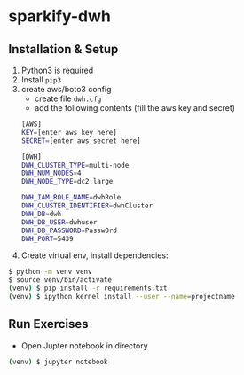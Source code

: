 # sparkify-dwh

## Installation & Setup

1. Python3 is required
2. Install `pip3`
3. create aws/boto3 config
   * create file `dwh.cfg`
   * add the following contents (fill the aws key and secret)
    ```bash
    [AWS]
    KEY=[enter aws key here]
    SECRET=[enter aws secret here]

    [DWH] 
    DWH_CLUSTER_TYPE=multi-node
    DWH_NUM_NODES=4
    DWH_NODE_TYPE=dc2.large

    DWH_IAM_ROLE_NAME=dwhRole
    DWH_CLUSTER_IDENTIFIER=dwhCluster
    DWH_DB=dwh
    DWH_DB_USER=dwhuser
    DWH_DB_PASSWORD=Passw0rd
    DWH_PORT=5439
    ```
4. Create virtual env, install dependencies:
```bash
$ python -m venv venv
$ source venv/bin/activate
(venv) $ pip install -r requirements.txt
(venv) $ ipython kernel install --user --name=projectname  
```

## Run Exercises

* Open Jupter notebook in directory
```bash
(venv) $ jupyter notebook
```